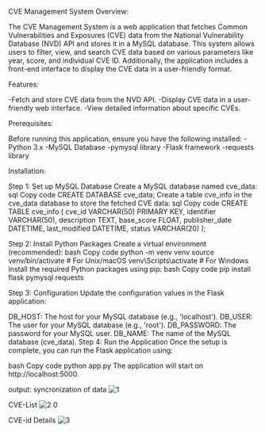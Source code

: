 CVE Management System
Overview:

The CVE Management System is a web application that fetches Common Vulnerabilities and Exposures (CVE) data from the National Vulnerability Database (NVD) API and stores it in a MySQL database. This system allows users to filter, view, and search CVE data based on various parameters like year, score, and individual CVE ID. Additionally, the application includes a front-end interface to display the CVE data in a user-friendly format.

Features:

-Fetch and store CVE data from the NVD API.
-Display CVE data in a user-friendly web interface.
-View detailed information about specific CVEs.

Prerequisites:

Before running this application, ensure you have the following installed:
-Python 3.x
-MySQL Database
-pymysql library
-Flask framework
-requests library

Installation:

Step 1: Set up MySQL Database
Create a MySQL database named cve_data:
sql
Copy code
CREATE DATABASE cve_data;
Create a table cve_info in the cve_data database to store the fetched CVE data:
sql
Copy code
CREATE TABLE cve_info (
    cve_id VARCHAR(50) PRIMARY KEY,
    identifier VARCHAR(50),
    description TEXT,
    base_score FLOAT,
    publisher_date DATETIME,
    last_modified DATETIME,
    status VARCHAR(20)
);

Step 2: Install Python Packages
Create a virtual environment (recommended):
bash
Copy code
python -m venv venv
source venv/bin/activate  # For Unix/macOS
venv\Scripts\activate  # For Windows
Install the required Python packages using pip:
bash
Copy code
pip install flask pymysql requests

Step 3: Configuration
Update the configuration values in the Flask application:

DB_HOST: The host for your MySQL database (e.g., 'localhost').
DB_USER: The user for your MySQL database (e.g., 'root').
DB_PASSWORD: The password for your MySQL user.
DB_NAME: The name of the MySQL database (cve_data).
Step 4: Run the Application
Once the setup is complete, you can run the Flask application using:

bash
Copy code
python app.py
The application will start on http://localhost:5000.


output:
syncronization of data
![1](https://github.com/user-attachments/assets/9a93cda4-6105-4a25-b18a-6a01d558988a)

CVE-List
![2 0](https://github.com/user-attachments/assets/cef6b3b8-3428-4922-b1c7-4fdddb5b4490)

CVE-id Details
![3](https://github.com/user-attachments/assets/abd8a03d-9e97-40d3-a1d5-d2105a4bd0b1)
